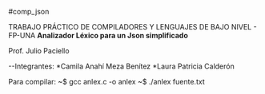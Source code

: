 #comp_json

TRABAJO PRÁCTICO DE COMPILADORES Y LENGUAJES DE BAJO NIVEL - FP-UNA
   **Analizador Léxico para un Json simplificado**
   
   Prof. Julio Paciello
   
 --Integrantes:
 *Camila Anahí Meza Benítez
 *Laura Patricia Calderón   

Para compilar:
~$ gcc anlex.c -o anlex
~$ ./anlex fuente.txt
